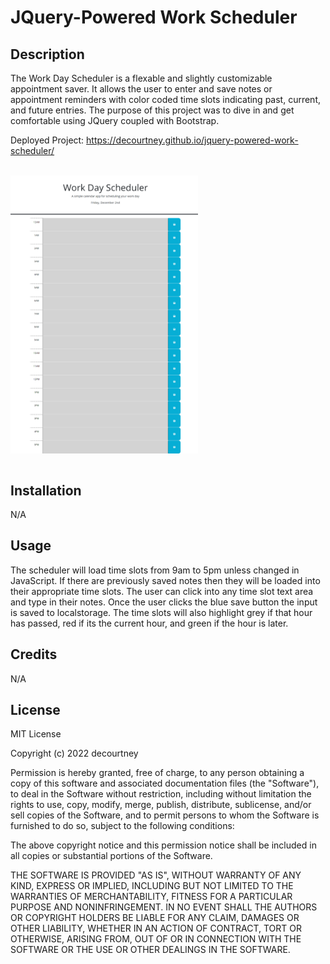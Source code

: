 # JQuery-Powered Work Scheduler

## Description
The Work Day Scheduler is a flexable and slightly customizable appointment saver. It allows the user to enter and save notes or appointment reminders with color coded time slots indicating past, current, and future entries. The purpose of this project was to dive in and get comfortable using JQuery coupled with Bootstrap.

Deployed Project: https://decourtney.github.io/jquery-powered-work-scheduler/

<br>
    <div>  
        <img src="./assets/images/work-day-scheduler.png" target="_blank" alt="Screenshot of Work Day Scheduler" style="max-width: 300px; display: block;" />  
    </div>
<br>

## Installation

N/A

## Usage

The scheduler will load time slots from 9am to 5pm unless changed in JavaScript. If there are previously saved notes then they will be loaded into their appropriate time slots. The user can click into any time slot text area and type in their notes. Once the user clicks the blue save button the input is saved to localstorage. The time slots will also highlight grey if that hour has passed, red if its the current hour, and green if the hour is later.

## Credits

N/A

## License

MIT License

Copyright (c) 2022 decourtney

Permission is hereby granted, free of charge, to any person obtaining a copy
of this software and associated documentation files (the "Software"), to deal
in the Software without restriction, including without limitation the rights
to use, copy, modify, merge, publish, distribute, sublicense, and/or sell
copies of the Software, and to permit persons to whom the Software is
furnished to do so, subject to the following conditions:

The above copyright notice and this permission notice shall be included in all
copies or substantial portions of the Software.

THE SOFTWARE IS PROVIDED "AS IS", WITHOUT WARRANTY OF ANY KIND, EXPRESS OR
IMPLIED, INCLUDING BUT NOT LIMITED TO THE WARRANTIES OF MERCHANTABILITY,
FITNESS FOR A PARTICULAR PURPOSE AND NONINFRINGEMENT. IN NO EVENT SHALL THE
AUTHORS OR COPYRIGHT HOLDERS BE LIABLE FOR ANY CLAIM, DAMAGES OR OTHER
LIABILITY, WHETHER IN AN ACTION OF CONTRACT, TORT OR OTHERWISE, ARISING FROM,
OUT OF OR IN CONNECTION WITH THE SOFTWARE OR THE USE OR OTHER DEALINGS IN THE
SOFTWARE.